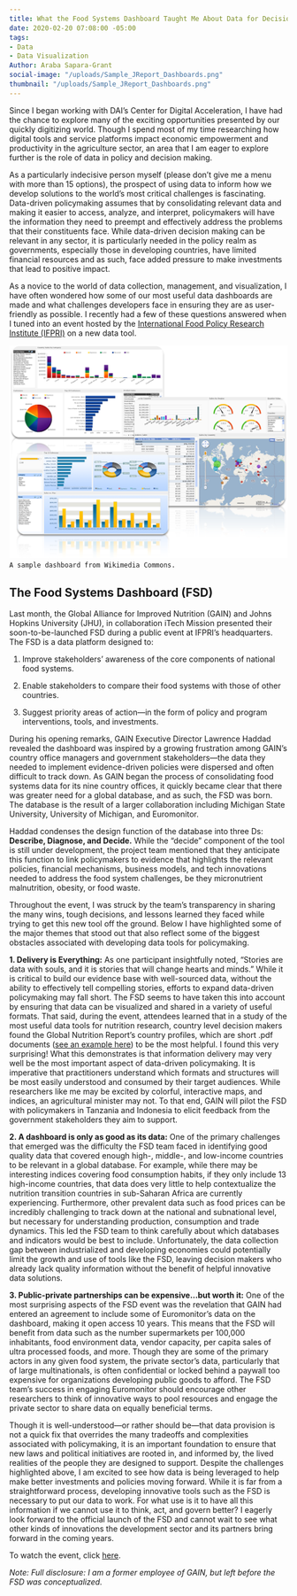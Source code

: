 ```yaml
---
title: What the Food Systems Dashboard Taught Me About Data for Decision Making
date: 2020-02-20 07:08:00 -05:00
tags:
- Data
- Data Visualization
Author: Araba Sapara-Grant
social-image: "/uploads/Sample_JReport_Dashboards.png"
thumbnail: "/uploads/Sample_JReport_Dashboards.png"
---
```


Since I began working with DAI’s Center for Digital Acceleration, I have had the chance to explore many of the exciting opportunities presented by our quickly digitizing world. Though I spend most of my time researching how digital tools and service platforms impact economic empowerment and productivity in the agriculture sector, an area that I am eager to explore further is the role of data in policy and decision making.

<!--more-->

As a particularly indecisive person myself (please don’t give me a menu with more than 15 options), the prospect of using data to inform how we develop solutions to the world’s most critical challenges is fascinating. Data-driven policymaking assumes that by consolidating relevant data and making it easier to access, analyze, and interpret, policymakers will have the information they need to preempt and effectively address the problems that their constituents face. While data-driven decision making can be relevant in any sector, it is particularly needed in the policy realm as governments, especially those in developing countries, have limited financial resources and as such, face added pressure to make investments that lead to positive impact.

As a novice to the world of data collection, management, and visualization, I have often wondered how some of our most useful data dashboards are made and what challenges developers face in ensuring they are as user-friendly as possible. I recently had a few of these questions answered when I tuned into an event hosted by the [International Food Policy Research Institute (IFPRI)](https://www.ifpri.org/) on a new data tool.

![Sample_JReport_Dashboards.png](/uploads/Sample_JReport_Dashboards.png)`A sample dashboard from Wikimedia Commons.`

## The Food Systems Dashboard (FSD)

Last month, the Global Alliance for Improved Nutrition (GAIN) and Johns Hopkins University (JHU), in collaboration iTech Mission presented their soon-to-be-launched FSD during a public event at IFPRI’s headquarters. The FSD is a data platform designed to:

1. Improve stakeholders’ awareness of the core components of national food systems.

2. Enable stakeholders to compare their food systems with those of other countries.

3. Suggest priority areas of action—in the form of policy and program interventions, tools, and investments.

During his opening remarks, GAIN Executive Director Lawrence Haddad revealed the dashboard was inspired by a growing frustration among GAIN’s country office managers and government stakeholders—the data they needed to implement evidence-driven policies were dispersed and often difficult to track down. As GAIN began the process of consolidating food systems data for its nine country offices, it quickly became clear that there was greater need for a global database, and as such, the FSD was born. The database is the result of a larger collaboration including Michigan State University, University of Michigan, and Euromonitor.

Haddad condenses the design function of the database into three Ds: **Describe, Diagnose, and Decide.** While the “decide” component of the tool is still under development, the project team mentioned that they anticipate this function to link policymakers to evidence that highlights the relevant policies, financial mechanisms, business models, and tech innovations needed to address the food system challenges, be they micronutrient malnutrition, obesity, or food waste.

Throughout the event, I was struck by the team’s transparency in sharing the many wins, tough decisions, and lessons learned they faced while trying to get this new tool off the ground. Below I have highlighted some of the major themes that stood out that also reflect some of the biggest obstacles associated with developing data tools for policymaking.

**1. Delivery is Everything:** As one participant insightfully noted, “Stories are data with souls, and it is stories that will change hearts and minds.” While it is critical to build our evidence base with well-sourced data, without the ability to effectively tell compelling stories, efforts to expand data-driven policymaking may fall short. The FSD seems to have taken this into account by ensuring that data can be visualized and shared in a variety of useful formats. That said, during the event, attendees learned that in a study of the most useful data tools for nutrition research, country level decision makers found the Global Nutrition Report’s country profiles, which are short .pdf documents ([see an example here](https://globalnutritionreport.org/media/profiles/v2.1/pdfs/ghana.pdf)) to be the most helpful. I found this very surprising! What this demonstrates is that information delivery may very well be the most important aspect of data-driven policymaking. It is imperative that practitioners understand which formats and structures will be most easily understood and consumed by their target audiences. While researchers like me may be excited by colorful, interactive maps, and indices, an agricultural minister may not. To that end, GAIN will pilot the FSD with policymakers in Tanzania and Indonesia to elicit feedback from the government stakeholders they aim to support.

**2. A dashboard is only as good as its data:** One of the primary challenges that emerged was the difficulty the FSD team faced in identifying good quality data that covered enough high-, middle-, and low-income countries to be relevant in a global database. For example, while there may be interesting indices covering food consumption habits, if they only include 13 high-income countries, that data does very little to help contextualize the nutrition transition countries in sub-Saharan Africa are currently experiencing. Furthermore, other prevalent data such as food prices can be incredibly challenging to track down at the national and subnational level, but necessary for understanding production, consumption and trade dynamics. This led the FSD team to think carefully about which databases and indicators would be best to include. Unfortunately, the data collection gap between industrialized and developing economies could potentially limit the growth and use of tools like the FSD, leaving decision makers who already lack quality information without the benefit of helpful innovative data solutions.

**3. Public-private partnerships can be expensive…but worth it:** One of the most surprising aspects of the FSD event was the revelation that GAIN had entered an agreement to include some of Euromonitor’s data on the dashboard, making it open access 10 years. This means that the FSD will benefit from data such as the number supermarkets per 100,000 inhabitants, food environment data, vendor capacity, per capita sales of ultra processed foods, and more. 
Though they are some of the primary actors in any given food system, the private sector’s data, particularly that of large multinationals, is often confidential or locked behind a paywall too expensive for organizations developing public goods to afford. The FSD team’s success in engaging Euromonitor should encourage other researchers to think of innovative ways to pool resources and engage the private sector to share data on equally beneficial terms.

Though it is well-understood—or rather should be—that data provision is not a quick fix that overrides the many tradeoffs and complexities associated with policymaking, it is an important foundation to ensure that new laws and political initiatives are rooted in, and informed by, the lived realities of the people they are designed to support. Despite the challenges highlighted above, I am excited to see how data is being leveraged to help make better investments and policies moving forward. While it is far from a straightforward process, developing innovative tools such as the FSD is necessary to put our data to work. For what use is it to have all this information if we cannot use it to think, act, and govern better? I eagerly look forward to the official launch of the FSD and cannot wait to see what other kinds of innovations the development sector and its partners bring forward in the coming years.

To watch the event, click [here](https://www.ifpri.org/event/food-systems-dashboard-how-it-will-work).

*Note: Full disclosure: I am a former employee of GAIN, but left before the FSD was conceptualized.*